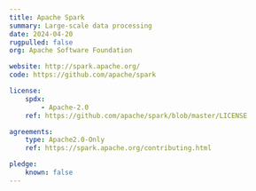 ```yaml
---
title: Apache Spark
summary: Large-scale data processing
date: 2024-04-20
rugpulled: false
org: Apache Software Foundation

website: http://spark.apache.org/
code: https://github.com/apache/spark

license:
    spdx:
        - Apache-2.0
    ref: https://github.com/apache/spark/blob/master/LICENSE

agreements:
    type: Apache2.0-Only
    ref: https://spark.apache.org/contributing.html

pledge:
    known: false
---
```

